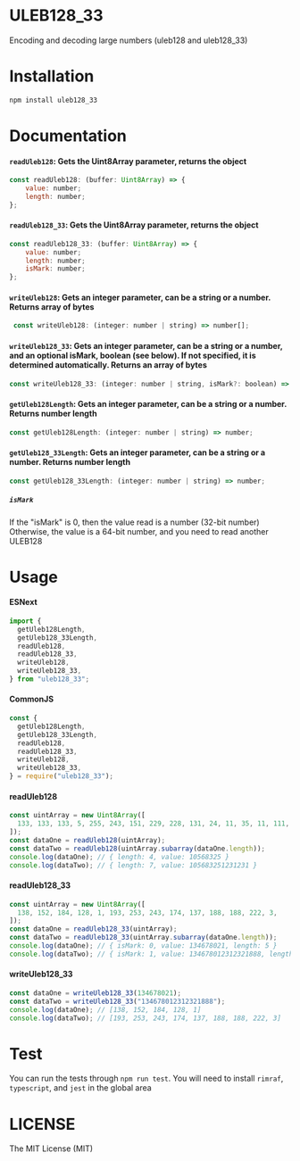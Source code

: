 # ULEB128_33

Encoding and decoding large numbers (uleb128 and uleb128_33)

# Installation

```bash
npm install uleb128_33
```

# Documentation

#### `readUleb128`: Gets the Uint8Array parameter, returns the object

```javascript
const readUleb128: (buffer: Uint8Array) => {
    value: number;
    length: number;
};
```

#### `readUleb128_33`: Gets the Uint8Array parameter, returns the object

```javascript
const readUleb128_33: (buffer: Uint8Array) => {
    value: number;
    length: number;
    isMark: number;
};
```

#### `writeUleb128`: Gets an integer parameter, can be a string or a number. Returns array of bytes

```javascript
 const writeUleb128: (integer: number | string) => number[];
```

#### `writeUleb128_33`: Gets an integer parameter, can be a string or a number, and an optional isMark, boolean (see below). If not specified, it is determined automatically. Returns an array of bytes

```javascript
const writeUleb128_33: (integer: number | string, isMark?: boolean) => number[];
```

#### `getUleb128Length`: Gets an integer parameter, can be a string or a number. Returns number length

```javascript
const getUleb128Length: (integer: number | string) => number;
```

#### `getUleb128_33Length`: Gets an integer parameter, can be a string or a number. Returns number length

```javascript
const getUleb128_33Length: (integer: number | string) => number;
```

##### `isMark`

If the "isMark" is 0, then the value read is a number (32-bit number)
Otherwise, the value is a 64-bit number, and you need to read another ULEB128

# Usage

#### ESNext

```javascript
import {
  getUleb128Length,
  getUleb128_33Length,
  readUleb128,
  readUleb128_33,
  writeUleb128,
  writeUleb128_33,
} from "uleb128_33";
```

#### CommonJS

```javascript
const {
  getUleb128Length,
  getUleb128_33Length,
  readUleb128,
  readUleb128_33,
  writeUleb128,
  writeUleb128_33,
} = require("uleb128_33");
```

#### readUleb128

```javascript
const uintArray = new Uint8Array([
  133, 133, 133, 5, 255, 243, 151, 229, 228, 131, 24, 11, 35, 11, 111, 66,
]);
const dataOne = readUleb128(uintArray);
const dataTwo = readUleb128(uintArray.subarray(dataOne.length));
console.log(dataOne); // { length: 4, value: 10568325 }
console.log(dataTwo); // { length: 7, value: 105683251231231 }
```

#### readUleb128_33

```javascript
const uintArray = new Uint8Array([
  138, 152, 184, 128, 1, 193, 253, 243, 174, 137, 188, 188, 222, 3,
]);
const dataOne = readUleb128_33(uintArray);
const dataTwo = readUleb128_33(uintArray.subarray(dataOne.length));
console.log(dataOne); // { isMark: 0, value: 134678021, length: 5 }
console.log(dataTwo); // { isMark: 1, value: 134678012312321888, length: 9 }
```

#### writeUleb128_33

```javascript
const dataOne = writeUleb128_33(134678021);
const dataTwo = writeUleb128_33("134678012312321888");
console.log(dataOne); // [138, 152, 184, 128, 1]
console.log(dataTwo); // [193, 253, 243, 174, 137, 188, 188, 222, 3]
```

# Test

You can run the tests through `npm run test`.
You will need to install `rimraf`, `typescript`, and `jest` in the global area

# LICENSE

The MIT License (MIT)
